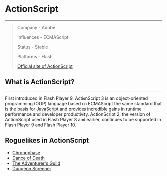 # ActionScript

---

> Company - Adobe
>
> Influences - ECMAScript
>
> Status - Stable
>
> Platforms - Flash
>
> [Official site of ActionScript](http://www.adobe.com/devnet/actionscript/)

## What is ActionScript?

---

First introduced in Flash Player 9, ActionScript 3 is an object-oriented programming (OOP) language based on ECMAScript the same standard that is the basis for [JavaScript](javascript.md) and provides incredible gains in runtime performance and developer productivity. ActionScript 2, the version of ActionScript used in Flash Player 8 and earlier, continues to be supported in Flash Player 9 and Flash Player 10.

## Roguelikes in ActionScript

- [Chronophase](chronophase.md)
- [Dance of Death](dance_of_death.md)
- [The Adventurer's Guild](the_adventurer's_guild.md)
- [Dungeon Screener](dungeon_screener.md)
